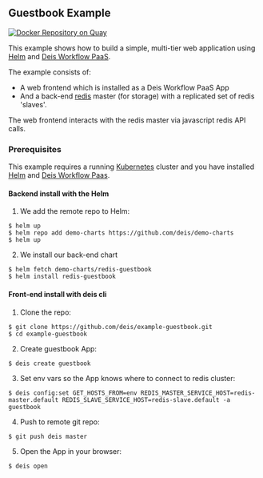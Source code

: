 
## Guestbook Example

[![Docker Repository on Quay](https://quay.io/repository/deis/example-guestbook/status "Docker Repository on Quay")](https://quay.io/repository/deis/example-guestbook)

This example shows how to build a simple, multi-tier web application using [Helm](https://helm.sh) and [Deis Workflow PaaS](https://deis.com/).

The example consists of:

- A web frontend which is installed as a Deis Workflow PaaS App
- And a back-end [redis](http://redis.io/) master (for storage) with a replicated set of redis 'slaves'.

The web frontend interacts with the redis master via javascript redis API calls.

### Prerequisites

This example requires a running [Kubernetes](https://kubernetes.io) cluster and you have installed [Helm](https://helm.sh) and [Deis Workflow Paas](https://github.com/deis/workflow).

#### Backend install with the Helm

1) We add the remote repo to Helm:
```
$ helm up
$ helm repo add demo-charts https://github.com/deis/demo-charts
$ helm up
```

2) We install our back-end chart
```
$ helm fetch demo-charts/redis-guestbook
$ helm install redis-guestbook
```

#### Front-end install with deis cli

1) Clone the repo:
```
$ git clone https://github.com/deis/example-guestbook.git
$ cd example-guestbook
```

2) Create guestbook App:
```
$ deis create guestbook
```

3) Set env vars so the App knows where to connect to redis cluster:
```
$ deis config:set GET_HOSTS_FROM=env REDIS_MASTER_SERVICE_HOST=redis-master.default REDIS_SLAVE_SERVICE_HOST=redis-slave.default -a guestbook
```

4) Push to remote git repo:
```
$ git push deis master
```

5) Open the App in your browser:
```
$ deis open
```
